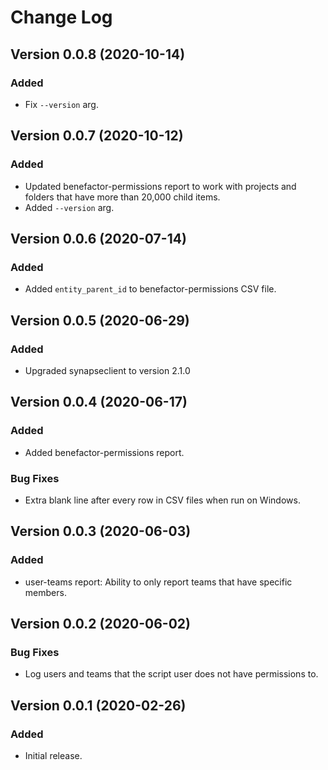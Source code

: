# Change Log

## Version 0.0.8 (2020-10-14)
### Added
- Fix `--version` arg.

## Version 0.0.7 (2020-10-12)
### Added
- Updated benefactor-permissions report to work with projects and folders that have more than 20,000 child items.
- Added `--version` arg.

## Version 0.0.6 (2020-07-14)
### Added
- Added `entity_parent_id` to benefactor-permissions CSV file.

## Version 0.0.5 (2020-06-29)
### Added
- Upgraded synapseclient to version 2.1.0

## Version 0.0.4 (2020-06-17)
### Added
- Added benefactor-permissions report.
### Bug Fixes
- Extra blank line after every row in CSV files when run on Windows.

## Version 0.0.3 (2020-06-03)
### Added
- user-teams report: Ability to only report teams that have specific members.

## Version 0.0.2 (2020-06-02)
### Bug Fixes
- Log users and teams that the script user does not have permissions to.

## Version 0.0.1 (2020-02-26)
### Added
- Initial release.

